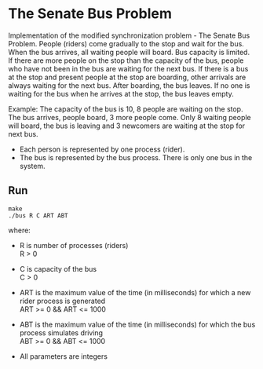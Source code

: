 # The Senate Bus Problem

Implementation of the modified synchronization problem - The Senate Bus Problem. People (riders) come gradually to the stop and wait for the bus. When the bus arrives, all waiting people will board. Bus capacity is limited. If there are more people on the stop than the capacity of the bus, people who have not been in the bus are waiting for the next bus. If there is a bus at the stop and present people at the stop are boarding, other arrivals are always waiting for the next bus. After boarding, the bus leaves. If no one is waiting for the bus when he arrives at the stop, the bus leaves empty.

Example: The capacity of the bus is 10,  8 people are waiting on the stop. The bus arrives, people board, 3 more people come. Only 8 waiting people will board, the bus is leaving and 3 newcomers are waiting at the stop for next bus.

- Each person is represented by one process (rider).
- The bus is represented by the bus process. There is only one bus in the system.

## Run
```
make
./bus R C ART ABT
```  

where:  
- R is number of processes (riders)  
    R > 0

- C is capacity of the bus  
    C > 0  

- ART is the maximum value of the time (in milliseconds) for which a new rider process is generated  
    ART >= 0 && ART <= 1000  

- ABT is the maximum value of the time (in milliseconds) for which the bus process simulates driving  
    ABT >= 0 && ABT <= 1000  

- All parameters are integers
